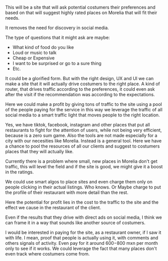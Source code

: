 This will be a site that will ask potential costumers their preferences and based on that will suggest highly rated places on Morelia that will fit their needs. 

It removes the need for discovery in social media.

The type of questions that it might ask are maybe:

+ What kind of food do you like
+ Loud or music to talk
+ Cheap or Expensive
+ I want to be surprised or go to a sure thing
+ Etc. 

It could be a glorified form. But with the right design, UX and UI we can make a site that it will actually drive costumers to the right place. A kind of router, that drives traffic according to the preferences, it could even ask after the visit if the recommendation was according to the expectations. 

Here we could make a profit by giving tons of traffic to the site using a pool of the people paying for the service in this way we leverage the traffic of all social media to a smart traffic light that moves people to the right location. 

Yes, we have tiktok, facebook, instagram and other places that put all restaurants to fight for the attention of users, while not being very efficient, because is a zero sum game. Also the tools are not made especially for a city with our necesities like Morelia. Instead is a general tool.
Here we have a chance to pool the resources of all our clients and suggest to costumers places that they will actually like. 

Currently there is a problem where small, new places in Morelia don't get traffic, this will level the field and if the site is good, we might give it a boost in the ratings. 

We could use smart algos to place sites and even charge them only on people clicking in their actual listings. Who knows. Or Maybe charge to put the profile of their restaurant with more detail than the rest. 

Here the potential for profit lies in the cost to the traffic to the site and the effect we cause in the restaurant of the client. 

Even if the results that they drive with direct ads on social media, I think we can frame it in a way that sounds like another source of costumers. 

I would be interested in paying for the site, as a restaurant owner, if I saw it with life. I mean, proof that people is actually using it, with comments and others signals of activity. Even pay for it around $600-$800 mxn per month only to see if it works. 
We could leverage the fact that many places don't even track where costumers come from. 